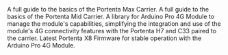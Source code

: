 <EssentialsColumn title="First Steps">
    <EssentialElement title="Portenta Max Carrier User Manual" type="getting-started" link="/tutorials/portenta-max-carrier/user-manual">
        A full guide to the basics of the Portenta Max Carrier.
    </EssentialElement>
    <EssentialElement title="Portenta Mid Carrier User Manual" type="getting-started" link="/tutorials/portenta-mid-carrier/user-manual">
        A full guide to the basics of the Portenta Mid Carrier.
    </EssentialElement>
</EssentialsColumn>

<EssentialsColumn title="Suggested Repositories">
    <EssentialElement link="https://github.com/cristidragomir97/Arduino4GModem" title="Arduino 4G Modem" type="library">
        A library for Arduino Pro 4G Module to manage the module's capabilities, simplifying the integration and use of the module's 4G connectivity features with the Portenta H7 and C33 paired to the carrier.
    </EssentialElement>
</EssentialsColumn>

<EssentialsColumn title="Suggested Resources">
    <EssentialElement title="Latest Portenta X8 Firmware" type="library" link="https://downloads.arduino.cc/portentax8image/image-latest.tar.gz">
        Latest Portenta X8 Firmware for stable operation with the Arduino Pro 4G Module.
    </EssentialElement>
</EssentialsColumn>

